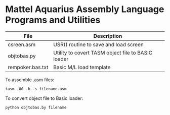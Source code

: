 # Mattel Aquarius Assembly Language Programs and Utilities

| File             | Description                                         |
| -----------      | --------------------------------------------------- |
| csreen.asm       | USR() routine to save and load screen               |
| objtobas.py      | Utility to covert TASM object file to BASIC loader  |
| rempoker.bas.txt | Basic M/L load template                             |

To assemble .asm files:

    tasm -80 -b -s filename.asm
    
To convert object file to Basic loader:

    python objtobas.by filename
